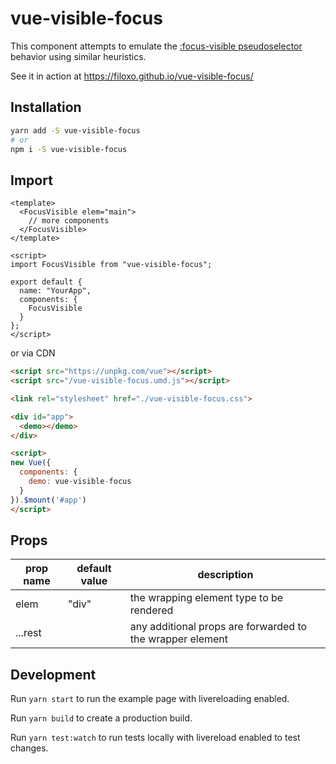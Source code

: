 # vue-visible-focus

This component attempts to emulate the [:focus-visible pseudoselector](https://developer.mozilla.org/en-US/docs/Web/CSS/:focus-visible) behavior using similar heuristics.

See it in action at https://filoxo.github.io/vue-visible-focus/

## Installation

```sh
yarn add -S vue-visible-focus
# or
npm i -S vue-visible-focus
```

## Import

```vue
<template>
  <FocusVisible elem="main">
    // more components
  </FocusVisible>
</template>

<script>
import FocusVisible from "vue-visible-focus";

export default {
  name: "YourApp",
  components: {
    FocusVisible
  }
};
</script>
```

or via CDN

```html
<script src="https://unpkg.com/vue"></script>
<script src="/vue-visible-focus.umd.js"></script>

<link rel="stylesheet" href="./vue-visible-focus.css">

<div id="app">
  <demo></demo>
</div>

<script>
new Vue({
  components: {
    demo: vue-visible-focus
  }
}).$mount('#app')
</script>
```

## Props

| prop name | default value | description                                               |
|---        |---            |---                                                        |
| elem      | "div"         | the wrapping element type to be rendered                  |
| ...rest   |               | any additional props are forwarded to the wrapper element |

## Development 

Run `yarn start` to run the example page with livereloading enabled.

Run `yarn build` to create a production build.

Run `yarn test:watch` to run tests locally with livereload enabled to test changes.